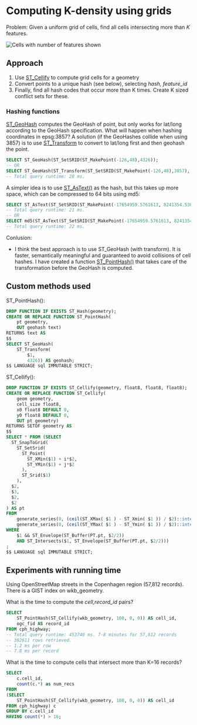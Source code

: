 # Computing K-density using grids

Problem: Given a uniform grid of cells, find all cells intersecting more than *K* features.

![Cells with number of features shown](https://docs.google.com/drawings/d/1blMf8QWoIA8jDU8VrjZ1Hslgx7Erly1AdYrcEc1GqsM/pub?w=339&amp;h=346)


## Approach

1. Use [ST_Cellify]() to compute grid cells for a geometry
2. Convert points to a unique hash (see below), selecting *hash, feature_id*
3. Finally, find all hash codes that occur more than K times. Create K sized conflict sets for these.

### Hashing functions

[ST_GeoHash](http://postgis.refractions.net/documentation/manual-svn/ST_GeoHash.html) computes the GeoHash of point, but only works for lat/long according to the GeoHash specification. What will happen when hashing coordinates in epsg:3857? A solution (if the GeoHashes collide when using 3857) is to use [ST_Transform](http://www.postgis.org/docs/ST_Transform.html) to convert to lat/long first and then geohash the point.

```sql
SELECT ST_GeoHash(ST_SetSRID(ST_MakePoint(-126,48),4326));
-- OR
SELECT ST_GeoHash(ST_Transform(ST_SetSRID(ST_MakePoint(-126,48),3857), 4326));
-- Total query runtime: 20 ms.
```

A simpler idea is to use [ST_AsText()](http://www.postgis.org/docs/ST_AsText.html) as the hash, but this takes up more space, which can be compressed to 64 bits using md5:


```sql
SELECT ST_AsText(ST_SetSRID(ST_MakePoint(-17654959.5761613, 8241354.5309193),3857));
-- Total query runtime: 21 ms.
-- OR
SELECT md5(ST_AsText(ST_SetSRID(ST_MakePoint(-17654959.5761613, 8241354.5309193),3857)));
-- Total query runtime: 22 ms.
```

Conlusion:

* I think the best approach is to use ST_GeoHash (with transform). It is faster, semantically meaningful and guaranteed to avoid collisions of cell hashes. I have created a function [ST_PointHash()](https://github.com/skipperkongen/phd_cvl/blob/master/sql_wiki/st_pointhash.md) that takes care of the transformation before the GeoHash is computed.

## Custom methods used

ST_PointHash():

```sql
DROP FUNCTION IF EXISTS ST_Hash(geometry);
CREATE OR REPLACE FUNCTION ST_PointHash(
	pt geometry,
	OUT geohash text)
RETURNS text AS
$$
SELECT ST_GeoHash(
	ST_Transform(
		$1, 
		4326)) AS geohash;
$$ LANGUAGE sql IMMUTABLE STRICT;
```

ST_Cellify():

```sql
DROP FUNCTION IF EXISTS ST_Cellify(geometry, float8, float8, float8);
CREATE OR REPLACE FUNCTION ST_Cellify(
    geom geometry,
    cell_size float8,
    x0 float8 DEFAULT 0, 
	y0 float8 DEFAULT 0,
    OUT pt geometry)
RETURNS SETOF geometry AS
$$
SELECT * FROM (SELECT 
  ST_SnapToGrid(
    ST_SetSrid(
      ST_Point( 
        ST_XMin($1) + i*$2, 
        ST_YMin($1) + j*$2
      ),
      ST_Srid($1)
    ),
  $2, 
  $3, 
  $2, 
  $2
) AS pt
FROM
    generate_series(0, (ceil(ST_XMax( $1 ) - ST_Xmin( $1 )) / $2)::integer) AS i,
    generate_series(0, (ceil(ST_YMax( $1 ) - ST_Ymin( $1 )) / $2)::integer) AS j) PT
WHERE 
	$1 && ST_Envelope(ST_Buffer(PT.pt, $2/2)) 
	AND ST_Intersects($1, ST_Envelope(ST_Buffer(PT.pt, $2/2)))
;
$$ LANGUAGE sql IMMUTABLE STRICT;
```

## Experiments with running time

Using OpenStreetMap streets in the Copenhagen region (57,812 records). There is a GIST index on wkb_geometry.

What is the time to compute the *cell,record_id* pairs?

```sql
SELECT 
	ST_PointHash(ST_Cellify(wkb_geometry, 100, 0, 0)) AS cell_id, 
	ogc_fid AS record_id
FROM cph_highway;
-- Total query runtime: 453740 ms. 7-8 minutes for 57,812 records
-- 382611 rows retrieved.
-- 1.2 ms per row
-- 7.8 ms per record
```

What is the time to compute cells that intersect more than K=16 records?

```sql
SELECT 
	c.cell_id, 
	count(c.*) as num_recs 
FROM
(SELECT 
	ST_PointHash(ST_Cellify(wkb_geometry, 100, 0, 0)) AS cell_id
FROM cph_highway) c
GROUP BY c.cell_id
HAVING count(*) > 16;
``` 


